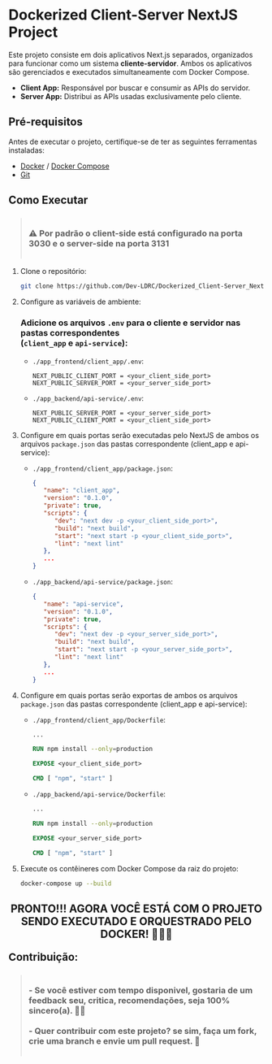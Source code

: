 # Dockerized Client-Server NextJS Project

Este projeto consiste em dois aplicativos Next.js separados, organizados para funcionar como um sistema **cliente-servidor**. Ambos os aplicativos são gerenciados e executados simultaneamente com Docker Compose.

- **Client App:** Responsável por buscar e consumir as APIs do servidor.
- **Server App:** Distribui as APIs usadas exclusivamente pelo cliente.

## Pré-requisitos

Antes de executar o projeto, certifique-se de ter as seguintes ferramentas instaladas:

- [Docker](https://www.docker.com/) / [Docker Compose](https://docs.docker.com/compose/)
- [Git](https://git-scm.com/)

## Como Executar

>### <br/> ⚠ Por padrão o client-side está configurado na porta 3030 e o server-side na porta 3131 <br/><br/>

1. Clone o repositório:

   ```bash
   git clone https://github.com/Dev-LDRC/Dockerized_Client-Server_NextJS.git
   ```

2. Configure as variáveis de ambiente:

   ### Adicione os arquivos `.env` para o cliente e servidor nas pastas correspondentes<br/>(`client_app` e `api-service`):

   - `./app_frontend/client_app/.env`:

     ```JS
     NEXT_PUBLIC_CLIENT_PORT = <your_client_side_port>   NEXT_PUBLIC_SERVER_PORT = <your_server_side_port>
     ```

   - `./app_backend/api-service/.env`:
     ```JS
     NEXT_PUBLIC_SERVER_PORT = <your_server_side_port>
     NEXT_PUBLIC_CLIENT_PORT = <your_client_side_port>
     ```

3. Configure em quais portas serão executadas pelo NextJS de ambos os arquivos `package.json` das pastas correspondente (client_app e api-service):

   - `./app_frontend/client_app/package.json`:

     ```json
     {
        "name": "client_app",
        "version": "0.1.0",
        "private": true,
        "scripts": {
           "dev": "next dev -p <your_client_side_port>",
           "build": "next build",
           "start": "next start -p <your_client_side_port>",
           "lint": "next lint"
        },
        ...
     }
     ```

   - `./app_backend/api-service/package.json`:
     ```json
     {
        "name": "api-service",
        "version": "0.1.0",
        "private": true,
        "scripts": {
           "dev": "next dev -p <your_server_side_port>",
           "build": "next build",
           "start": "next start -p <your_server_side_port>",
           "lint": "next lint"
        },
        ...
     }
     ```

4. Configure em quais portas serão exportas de ambos os arquivos `package.json` das pastas correspondente (client_app e api-service):

   - `./app_frontend/client_app/Dockerfile`:

     ```Dockerfile
     ...

     RUN npm install --only=production

     EXPOSE <your_client_side_port>

     CMD [ "npm", "start" ]
     ```

   - `./app_backend/api-service/Dockerfile`:

     ```Dockerfile
     ...

     RUN npm install --only=production

     EXPOSE <your_server_side_port>

     CMD [ "npm", "start" ]
     ```

5. Execute os contêineres com Docker Compose da raiz do projeto:

   ```bash
   docker-compose up --build
   ```

<h2 style="text-align: center">PRONTO!!! AGORA VOCÊ ESTÁ COM O PROJETO SENDO EXECUTADO E ORQUESTRADO PELO DOCKER! 🤝😎🚀</h2>

<p style="font-size:20.5px;"><strong>Contribuição:</strong></p>

>### <br/> - Se você estiver com tempo disponivel, gostaria de um feedback seu, critica, recomendações, seja 100% sincero(a). 🤝😉<br/><br/> - Quer contribuir com este projeto? se sim, faça um fork, crie uma branch e envie um pull request. 👊 <br/><br/>